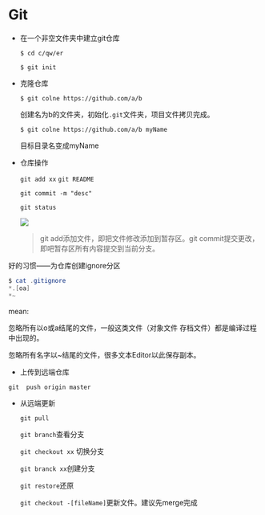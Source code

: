 # Git

- 在一个非空文件夹中建立git仓库

  `$ cd c/qw/er`

  `$ git init`

- 克隆仓库

  `$ git colne https://github.com/a/b`

  创建名为b的文件夹，初始化`.git`文件夹，项目文件拷贝完成。

  `$ git colne https://github.com/a/b myName`

  目标目录名变成myName

  

- 仓库操作

  `git add xx` `git README` 

  `git commit -m "desc"`

  `git status` 

  

  ![](C:\Users\Cho\Desktop\git1.png)

  > git add添加文件，即把文件修改添加到暂存区。git commit提交更改，即吧暂存区所有内容提交到当前分支。

好的习惯——为仓库创建ignore分区

```powershell
$ cat .gitignore
*.[oa]
*~
```

mean:

忽略所有以o或a结尾的文件，一般这类文件（对象文件 存档文件）都是编译过程中出现的。

忽略所有名字以~结尾的文件，很多文本Editor以此保存副本。

- 上传到远端仓库

`git  push origin master`

- 从远端更新

  `git pull`

  `git branch`查看分支

  `git checkout xx`	切换分支

  `git branck xx`创建分支

  `git restore`还原

  `git checkout -[fileName]`更新文件。建议先merge完成

  

​	
